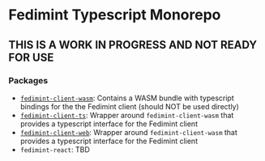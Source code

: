 # Fedimint Typescript Monorepo

## THIS IS A WORK IN PROGRESS AND NOT READY FOR USE

### Packages

- [`fedimint-client-wasm`](./fedimint-client-wasm/README.md): Contains a WASM bundle with typescript bindings for the the Fedimint client (should NOT be used directly)
- [`fedimint-client-ts`](./fedimint-client-ts/README.md): Wrapper around `fedimint-client-wasm` that provides a typescript interface for the Fedimint client
- [`fedimint-client-web`](./fedimint-client-web/README.md): Wrapper around `fedimint-client-wasm` that provides a typescript interface for the Fedimint client
- `fedimint-react`: TBD



